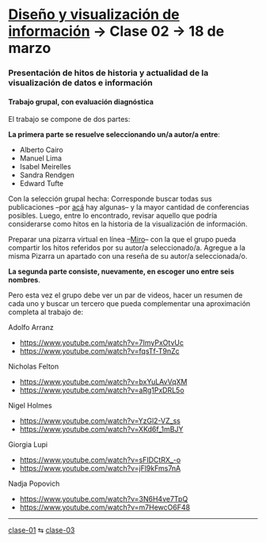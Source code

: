 # [Diseño y visualización de información](https://github.com/profesorfaco/troncal) → Clase 02 → 18 de marzo

### Presentación de hitos de historia y actualidad de la visualización de datos e información

#### Trabajo grupal, con evaluación diagnóstica

El trabajo se compone de dos partes:

**La primera parte se resuelve seleccionando un/a autor/a entre**:

- Alberto Cairo
- Manuel Lima
- Isabel Meirelles
- Sandra Rendgen
- Edward Tufte

Con la selección grupal hecha: Corresponde buscar todas sus publicaciones –por [acá](https://www.visualcinnamon.com/resources/learning-data-visualization/books/) hay algunas– y la mayor cantidad de conferencias posibles. Luego, entre lo encontrado, revisar aquello que podría considerarse como hitos en la historia de la visualización de información.

Preparar una pizarra virtual en línea –[Miro](https://miro.com/es/pizarra-virtual/)– con la que el grupo pueda compartir los hitos referidos por su autor/a seleccionado/a. Agregue a la misma Pizarra un apartado con una reseña de su autor/a seleccionada/o.

**La segunda parte consiste, nuevamente, en escoger uno entre seis nombres**. 

Pero esta vez el grupo debe ver un par de videos, hacer un resumen de cada uno y buscar un tercero que pueda complementar una aproximación completa al trabajo de:

Adolfo Arranz

- https://www.youtube.com/watch?v=7ImyPxOtvUc
- https://www.youtube.com/watch?v=fqsTf-T9nZc

Nicholas Felton 

- https://www.youtube.com/watch?v=bxYuLAvVqXM
- https://www.youtube.com/watch?v=aRg1PxDRL5o

Nigel Holmes 

- https://www.youtube.com/watch?v=YzGl2-VZ_ss
- https://www.youtube.com/watch?v=XKd6f_1mBJY

Giorgia Lupi 

- https://www.youtube.com/watch?v=sFIDCtRX_-o
- https://www.youtube.com/watch?v=jFl9kFms7nA

Nadja Popovich 

- https://www.youtube.com/watch?v=3N6H4ve7TpQ
- https://www.youtube.com/watch?v=m7HewcO6F48

_ _ _ _ 

[clase-01](https://github.com/profesorfaco/troncal/blob/main/clase-01/README.md) ⇆ [clase-03](https://github.com/profesorfaco/troncal/blob/main/clase-03/README.md)

